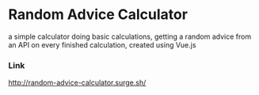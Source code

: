 # Random Advice Calculator

a simple calculator doing basic calculations,
getting a random advice from an API on every finished calculation,
created using Vue.js

### Link
http://random-advice-calculator.surge.sh/
